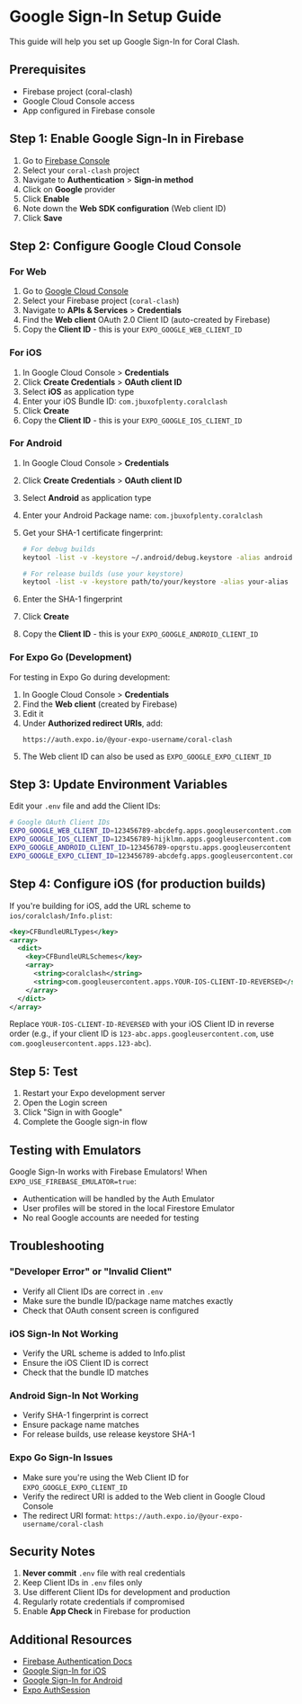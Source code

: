 # Google Sign-In Setup Guide

This guide will help you set up Google Sign-In for Coral Clash.

## Prerequisites

- Firebase project (coral-clash)
- Google Cloud Console access
- App configured in Firebase console

## Step 1: Enable Google Sign-In in Firebase

1. Go to [Firebase Console](https://console.firebase.google.com/)
2. Select your `coral-clash` project
3. Navigate to **Authentication** > **Sign-in method**
4. Click on **Google** provider
5. Click **Enable**
6. Note down the **Web SDK configuration** (Web client ID)
7. Click **Save**

## Step 2: Configure Google Cloud Console

### For Web

1. Go to [Google Cloud Console](https://console.cloud.google.com/)
2. Select your Firebase project (`coral-clash`)
3. Navigate to **APIs & Services** > **Credentials**
4. Find the **Web client** OAuth 2.0 Client ID (auto-created by Firebase)
5. Copy the **Client ID** - this is your `EXPO_GOOGLE_WEB_CLIENT_ID`

### For iOS

1. In Google Cloud Console > **Credentials**
2. Click **Create Credentials** > **OAuth client ID**
3. Select **iOS** as application type
4. Enter your iOS Bundle ID: `com.jbuxofplenty.coralclash`
5. Click **Create**
6. Copy the **Client ID** - this is your `EXPO_GOOGLE_IOS_CLIENT_ID`

### For Android

1. In Google Cloud Console > **Credentials**
2. Click **Create Credentials** > **OAuth client ID**
3. Select **Android** as application type
4. Enter your Android Package name: `com.jbuxofplenty.coralclash`
5. Get your SHA-1 certificate fingerprint:

   ```bash
   # For debug builds
   keytool -list -v -keystore ~/.android/debug.keystore -alias androiddebugkey -storepass android -keypass android

   # For release builds (use your keystore)
   keytool -list -v -keystore path/to/your/keystore -alias your-alias
   ```

6. Enter the SHA-1 fingerprint
7. Click **Create**
8. Copy the **Client ID** - this is your `EXPO_GOOGLE_ANDROID_CLIENT_ID`

### For Expo Go (Development)

For testing in Expo Go during development:

1. In Google Cloud Console > **Credentials**
2. Find the **Web client** (created by Firebase)
3. Edit it
4. Under **Authorized redirect URIs**, add:
   ```
   https://auth.expo.io/@your-expo-username/coral-clash
   ```
5. The Web client ID can also be used as `EXPO_GOOGLE_EXPO_CLIENT_ID`

## Step 3: Update Environment Variables

Edit your `.env` file and add the Client IDs:

```bash
# Google OAuth Client IDs
EXPO_GOOGLE_WEB_CLIENT_ID=123456789-abcdefg.apps.googleusercontent.com
EXPO_GOOGLE_IOS_CLIENT_ID=123456789-hijklmn.apps.googleusercontent.com
EXPO_GOOGLE_ANDROID_CLIENT_ID=123456789-opqrstu.apps.googleusercontent.com
EXPO_GOOGLE_EXPO_CLIENT_ID=123456789-abcdefg.apps.googleusercontent.com
```

## Step 4: Configure iOS (for production builds)

If you're building for iOS, add the URL scheme to `ios/coralclash/Info.plist`:

```xml
<key>CFBundleURLTypes</key>
<array>
  <dict>
    <key>CFBundleURLSchemes</key>
    <array>
      <string>coralclash</string>
      <string>com.googleusercontent.apps.YOUR-IOS-CLIENT-ID-REVERSED</string>
    </array>
  </dict>
</array>
```

Replace `YOUR-IOS-CLIENT-ID-REVERSED` with your iOS Client ID in reverse order (e.g., if your client ID is `123-abc.apps.googleusercontent.com`, use `com.googleusercontent.apps.123-abc`).

## Step 5: Test

1. Restart your Expo development server
2. Open the Login screen
3. Click "Sign in with Google"
4. Complete the Google sign-in flow

## Testing with Emulators

Google Sign-In works with Firebase Emulators! When `EXPO_USE_FIREBASE_EMULATOR=true`:

- Authentication will be handled by the Auth Emulator
- User profiles will be stored in the local Firestore Emulator
- No real Google accounts are needed for testing

## Troubleshooting

### "Developer Error" or "Invalid Client"

- Verify all Client IDs are correct in `.env`
- Make sure the bundle ID/package name matches exactly
- Check that OAuth consent screen is configured

### iOS Sign-In Not Working

- Verify the URL scheme is added to Info.plist
- Ensure the iOS Client ID is correct
- Check that the bundle ID matches

### Android Sign-In Not Working

- Verify SHA-1 fingerprint is correct
- Ensure package name matches
- For release builds, use release keystore SHA-1

### Expo Go Sign-In Issues

- Make sure you're using the Web Client ID for `EXPO_GOOGLE_EXPO_CLIENT_ID`
- Verify the redirect URI is added to the Web client in Google Cloud Console
- The redirect URI format: `https://auth.expo.io/@your-expo-username/coral-clash`

## Security Notes

1. **Never commit** `.env` file with real credentials
2. Keep Client IDs in `.env` files only
3. Use different Client IDs for development and production
4. Regularly rotate credentials if compromised
5. Enable **App Check** in Firebase for production

## Additional Resources

- [Firebase Authentication Docs](https://firebase.google.com/docs/auth)
- [Google Sign-In for iOS](https://developers.google.com/identity/sign-in/ios/start)
- [Google Sign-In for Android](https://developers.google.com/identity/sign-in/android/start)
- [Expo AuthSession](https://docs.expo.dev/versions/latest/sdk/auth-session/)
